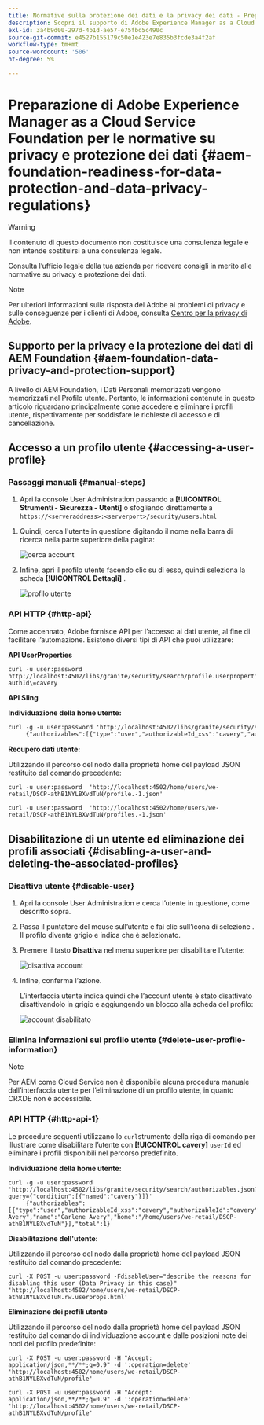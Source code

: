 ```yaml
---
title: Normative sulla protezione dei dati e la privacy dei dati - Preparazione di Adobe Experience Manager as a Cloud Service Foundation
description: Scopri il supporto di Adobe Experience Manager as a Cloud Service Foundation per le varie normative su privacy e protezione dei dati; incluso il Regolamento generale sulla protezione dei dati (RGPD) dell’UE, il California Consumer Privacy Act e le modalità per conformarsi all’implementazione di un nuovo AEM come progetto di Cloud Service.
exl-id: 3a4b9d00-297d-4b1d-ae57-e75fbd5c490c
source-git-commit: e4527b155179c50e1e423e7e835b3fcde3a4f2af
workflow-type: tm+mt
source-wordcount: '506'
ht-degree: 5%

---
```


# Preparazione di Adobe Experience Manager as a Cloud Service Foundation per le normative su privacy e protezione dei dati {#aem-foundation-readiness-for-data-protection-and-data-privacy-regulations}

>[!WARNING]
>
>Il contenuto di questo documento non costituisce una consulenza legale e non intende sostituirsi a una consulenza legale.
>
>Consulta l’ufficio legale della tua azienda per ricevere consigli in merito alle normative su privacy e protezione dei dati.

>[!NOTE]
>
>Per ulteriori informazioni sulla risposta del Adobe ai problemi di privacy e sulle conseguenze per i clienti di Adobe, consulta [Centro per la privacy di Adobe](https://www.adobe.com/privacy.html).

## Supporto per la privacy e la protezione dei dati di AEM Foundation {#aem-foundation-data-privacy-and-protection-support}

A livello di AEM Foundation, i Dati Personali memorizzati vengono memorizzati nel Profilo utente. Pertanto, le informazioni contenute in questo articolo riguardano principalmente come accedere e eliminare i profili utente, rispettivamente per soddisfare le richieste di accesso e di cancellazione.

## Accesso a un profilo utente {#accessing-a-user-profile}

### Passaggi manuali {#manual-steps}

1. Apri la console User Administration passando a **[!UICONTROL Strumenti - Sicurezza - Utenti]** o sfogliando direttamente a `https://<serveraddress>:<serverport>/security/users.html`

<!--
   ![useradmin2](assets/useradmin2.png)
-->

1. Quindi, cerca l&#39;utente in questione digitando il nome nella barra di ricerca nella parte superiore della pagina:

   ![cerca account](assets/dpp-foundation-01.png)

1. Infine, apri il profilo utente facendo clic su di esso, quindi seleziona la scheda **[!UICONTROL Dettagli]** .

   ![profilo utente](assets/dpp-foundation-02.png)

### API HTTP {#http-api}

Come accennato, Adobe fornisce API per l’accesso ai dati utente, al fine di facilitare l’automazione. Esistono diversi tipi di API che puoi utilizzare:

**API UserProperties**

```shell
curl -u user:password http://localhost:4502/libs/granite/security/search/profile.userproperties.json\?authId\=cavery
```

**API Sling**

**Individuazione della home utente:**

```xml
curl -g -u user:password 'http://localhost:4502/libs/granite/security/search/authorizables.json?query={"condition":[{"named":"cavery"}]}'
     {"authorizables":[{"type":"user","authorizableId_xss":"cavery","authorizableId":"cavery","name_xss":"Carlene Avery","name":"Carlene Avery","home":"/home/users/we-retail/DSCP-athB1NYLBXvdTuN"}],"total":1}
```

**Recupero dati utente:**

Utilizzando il percorso del nodo dalla proprietà home del payload JSON restituito dal comando precedente:

```shell
curl -u user:password  'http://localhost:4502/home/users/we-retail/DSCP-athB1NYLBXvdTuN/profile.-1.json'
```

```shell
curl -u user:password  'http://localhost:4502/home/users/we-retail/DSCP-athB1NYLBXvdTuN/profiles.-1.json'
```

## Disabilitazione di un utente ed eliminazione dei profili associati {#disabling-a-user-and-deleting-the-associated-profiles}

### Disattiva utente {#disable-user}

1. Apri la console User Administration e cerca l’utente in questione, come descritto sopra.
2. Passa il puntatore del mouse sull’utente e fai clic sull’icona di selezione . Il profilo diventa grigio e indica che è selezionato.

3. Premere il tasto **Disattiva** nel menu superiore per disabilitare l&#39;utente:

   ![disattiva account](assets/dpp-foundation-03.png)

4. Infine, conferma l’azione.

   L’interfaccia utente indica quindi che l’account utente è stato disattivato disattivandolo in grigio e aggiungendo un blocco alla scheda del profilo:

   ![account disabilitato](assets/dpp-foundation-04.png)

### Elimina informazioni sul profilo utente {#delete-user-profile-information}

>[!NOTE]
>
>Per AEM come Cloud Service non è disponibile alcuna procedura manuale dall’interfaccia utente per l’eliminazione di un profilo utente, in quanto CRXDE non è accessibile.

### API HTTP {#http-api-1}

Le procedure seguenti utilizzano lo `curl`strumento della riga di comando per illustrare come disabilitare l’utente con **[!UICONTROL cavery]** `userId` ed eliminare i profili disponibili nel percorso predefinito.

**Individuazione della home utente:**

```shell
curl -g -u user:password 'http://localhost:4502/libs/granite/security/search/authorizables.json?query={"condition":[{"named":"cavery"}]}'
     {"authorizables":[{"type":"user","authorizableId_xss":"cavery","authorizableId":"cavery","name_xss":"Carlene Avery","name":"Carlene Avery","home":"/home/users/we-retail/DSCP-athB1NYLBXvdTuN"}],"total":1}
```

**Disabilitazione dell&#39;utente:**

Utilizzando il percorso del nodo dalla proprietà home del payload JSON restituito dal comando precedente:

```shell
curl -X POST -u user:password -FdisableUser="describe the reasons for disabling this user (Data Privacy in this case)" 'http://localhost:4502/home/users/we-retail/DSCP-athB1NYLBXvdTuN.rw.userprops.html'
```

**Eliminazione dei profili utente**

Utilizzando il percorso del nodo dalla proprietà home del payload JSON restituito dal comando di individuazione account e dalle posizioni note dei nodi del profilo predefinite:

```shell
curl -X POST -u user:password -H "Accept: application/json,**/**;q=0.9" -d ':operation=delete' 'http://localhost:4502/home/users/we-retail/DSCP-athB1NYLBXvdTuN/profile'
```

```shell
curl -X POST -u user:password -H "Accept: application/json,**/**;q=0.9" -d ':operation=delete' 'http://localhost:4502/home/users/we-retail/DSCP-athB1NYLBXvdTuN/profile'
```
